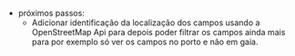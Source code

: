 - próximos passos:
    - Adicionar identificação da localização dos campos usando a OpenStreetMap Api para depois poder filtrar os campos ainda mais para por exemplo só ver os campos no porto e não em gaia.